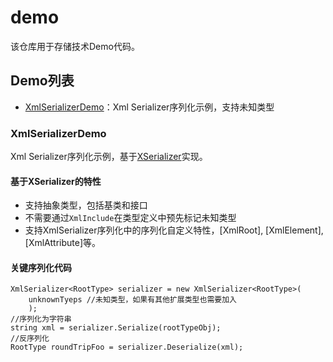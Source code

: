 # demo
该仓库用于存储技术Demo代码。

## Demo列表
- [XmlSerializerDemo](#xmlserializerdemo)：Xml Serializer序列化示例，支持未知类型

### XmlSerializerDemo
Xml Serializer序列化示例，基于[XSerializer](https://github.com/QuickenLoans/XSerializer)实现。
#### 基于XSerializer的特性  
* 支持抽象类型，包括基类和接口
* 不需要通过`XmlInclude`在类型定义中预先标记未知类型
* 支持XmlSerializer序列化中的序列化自定义特性，[XmlRoot], [XmlElement], [XmlAttribute]等。
#### 关键序列化代码
``` CSharp
XmlSerializer<RootType> serializer = new XmlSerializer<RootType>(
    unknownTyeps //未知类型，如果有其他扩展类型也需要加入
    );
//序列化为字符串
string xml = serializer.Serialize(rootTypeObj);
//反序列化
RootType roundTripFoo = serializer.Deserialize(xml);
```